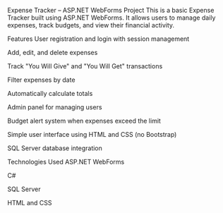 Expense Tracker – ASP.NET WebForms Project
This is a basic Expense Tracker built using ASP.NET WebForms. It allows users to manage daily expenses, track budgets, and view their financial activity.

Features
User registration and login with session management

Add, edit, and delete expenses

Track "You Will Give" and "You Will Get" transactions

Filter expenses by date

Automatically calculate totals

Admin panel for managing users

Budget alert system when expenses exceed the limit

Simple user interface using HTML and CSS (no Bootstrap)

SQL Server database integration

Technologies Used
ASP.NET WebForms

C#

SQL Server

HTML and CSS
